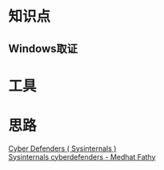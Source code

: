 # 知识点
## Windows取证
# 工具
# 思路
[Cyber Defenders ( Sysinternals )](https://mmox.me/posts/writeups/sysinternals/)<br />[Sysinternals cyberdefenders - Medhat Fathy](https://0xmedhat.gitbook.io/whoami/sysinternals-cyberdefenders)
